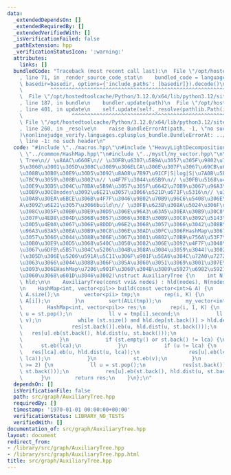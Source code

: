 ```yaml
---
data:
  _extendedDependsOn: []
  _extendedRequiredBy: []
  _extendedVerifiedWith: []
  _isVerificationFailed: false
  _pathExtension: hpp
  _verificationStatusIcon: ':warning:'
  attributes:
    links: []
  bundledCode: "Traceback (most recent call last):\n  File \"/opt/hostedtoolcache/Python/3.12.0/x64/lib/python3.12/site-packages/onlinejudge_verify/documentation/build.py\"\
    , line 71, in _render_source_code_stat\n    bundled_code = language.bundle(stat.path,\
    \ basedir=basedir, options={'include_paths': [basedir]}).decode()\n          \
    \         ^^^^^^^^^^^^^^^^^^^^^^^^^^^^^^^^^^^^^^^^^^^^^^^^^^^^^^^^^^^^^^^^^^^^^^^^^^^^^^^^^\n\
    \  File \"/opt/hostedtoolcache/Python/3.12.0/x64/lib/python3.12/site-packages/onlinejudge_verify/languages/cplusplus.py\"\
    , line 187, in bundle\n    bundler.update(path)\n  File \"/opt/hostedtoolcache/Python/3.12.0/x64/lib/python3.12/site-packages/onlinejudge_verify/languages/cplusplus_bundle.py\"\
    , line 401, in update\n    self.update(self._resolve(pathlib.Path(included), included_from=path))\n\
    \                ^^^^^^^^^^^^^^^^^^^^^^^^^^^^^^^^^^^^^^^^^^^^^^^^^^^^^^^^^\n \
    \ File \"/opt/hostedtoolcache/Python/3.12.0/x64/lib/python3.12/site-packages/onlinejudge_verify/languages/cplusplus_bundle.py\"\
    , line 260, in _resolve\n    raise BundleErrorAt(path, -1, \"no such header\"\
    )\nonlinejudge_verify.languages.cplusplus_bundle.BundleErrorAt: ../mystl/my_vector.hpp:\
    \ line -1: no such header\n"
  code: "#include \"../macros.hpp\"\n#include \"HeavyLightDecomposition.hpp\"\n#include\
    \ \"../common/HashMap.hpp\"\n#include \"../mystl/my_vector.hpp\"\n\n// Auxiliary\
    \ Tree\n// \u8AAC\u660E\n// \u30FB\u6307\u5B9A\u3057\u305F\u9802\u70B9\u96C6\u5408\
    S\u3068\u3001\u305D\u308C\u3089\u306ELCA\u306E\u307F\u3067\u69CB\u6210\u3055\u308C\
    \u308B\u30B0\u30E9\u30D5\u3092\u8A08\u7B97\u91CF|S|log|S|\u7A0B\u5EA6\u3067\u69CB\
    \u7BC9\u3059\u308B\u3002\n// \u4F7F\u3044\u65B9\n// \u30FB\u5168\u4F53\u306E\u30B0\
    \u30E9\u30D5\u304C\u78BA\u5B9A\u3057\u305F\u6642\u70B9\u3067\u96A3\u63A5\u30EA\
    \u30B9\u30C8nodes\u3092\u6E21\u3057\u3066\u521D\u671F\u5316\n// \u30FB\u5404\u30AF\
    \u30A8\u30EA\u6BCE\u306B\u4F7F\u3046\u9802\u70B9\u96C6\u5408\u306E\u914D\u5217\
    A\u3092\u6E21\u3057\u3066build\n// \u30FB\u623B\u308A\u5024\u306F\u5727\u7E2E\u3055\
    \u308C\u305F\u30B0\u30E9\u30D5\u306E\u96A3\u63A5\u30EA\u30B9\u30C8\u3002\u91CD\
    \u307F\u4ED8\u304D\u306B\u3057\u3066\u30B3\u30B9\u30C8\u3092\u5143\u30B0\u30E9\
    \u30D5\u4E0A\u3067\u306E\u8DDD\u96E2\u3068\u3057\u3066\u3042\u308B\u3002\n// \u3000\
    \u96A3\u63A5\u30EA\u30B9\u30C8\u306E\u30AD\u30FC\u306FHashMap\u3067\u69CB\u6210\
    \u3057\u3066\u3044\u308B\u306E\u3067\u3001\u9802\u70B9\u756A\u53F7\u306F\u5143\
    \u30B0\u30E9\u30D5\u3068\u540C\u3058\u3082\u306E\u3092\u4F7F\u3048\u308B(\u306E\
    \u3067\u6DFB\u5B57\u304C\u5206\u304B\u308A\u3084\u3059\u3044)\u3002\n// \u3000\
    (\u305D\u306E\u5206\u591A\u5C11\u306F\u901F\u5EA6\u304C\u72A0\u7272\u306B\u306A\
    \u3063\u3066\u3044\u308B\u306F\u305A\u3060\u3051\u3069\u3001\u307E\u3042Nyaan\u3055\
    \u3093\u306EHashMap\u7206\u901F\u3060\u304B\u3089\u5927\u6982\u5927\u4E08\u592B\
    \u3060\u3068\u601D\u3046\u3002)\nstruct AuxiliaryTree {\n    int N;\n    HeavyLightDecomposition\
    \ hld;\n\n    AuxiliaryTree(const vvi& nodes) : hld(nodes), N(nodes.size()) {}\n\
    \n    HashMap<int, vector<pil>> build(const vector<int>& A) {\n        int K =\
    \ A.size();\n        vector<pii> tmp;\n        rep(i, K) {\n            tmp.eb(hld.in[A[i]],\
    \ A[i]);\n        }\n        sort(ALL(tmp));\n        my_vector<int> st = {tmp[0].second};\n\
    \        HashMap<int, vector<pil>> res;\n        rep(i, 1, K) {\n            ll\
    \ u = st.pop();\n            ll v = tmp[i].second;\n            ll lca = hld.lca(u,\
    \ v);\n            while (st.size() and hld.dep[st.back()] > hld.dep[lca]) {\n\
    \                res[st.back()].eb(u, hld.dist(u, st.back()));\n             \
    \   res[u].eb(st.back(), hld.dist(u, st.back()));\n                u = st.pop();\n\
    \            }\n            if (st.empty() or st.back() != lca) {\n          \
    \      st.eb(lca);\n            }\n            if (u != lca) {\n             \
    \   res[lca].eb(u, hld.dist(u, lca));\n                res[u].eb(lca, hld.dist(u,\
    \ lca));\n            }\n            st.eb(v);\n        }\n        while (st.size()\
    \ >= 2) {\n            ll u = st.pop();\n            res[st.back()].eb(u, hld.dist(u,\
    \ st.back()));\n            res[u].eb(st.back(), hld.dist(u, st.back()));\n  \
    \      }\n        return res;\n    }\n};\n"
  dependsOn: []
  isVerificationFile: false
  path: src/graph/AuxiliaryTree.hpp
  requiredBy: []
  timestamp: '1970-01-01 00:00:00+00:00'
  verificationStatus: LIBRARY_NO_TESTS
  verifiedWith: []
documentation_of: src/graph/AuxiliaryTree.hpp
layout: document
redirect_from:
- /library/src/graph/AuxiliaryTree.hpp
- /library/src/graph/AuxiliaryTree.hpp.html
title: src/graph/AuxiliaryTree.hpp
---
```

